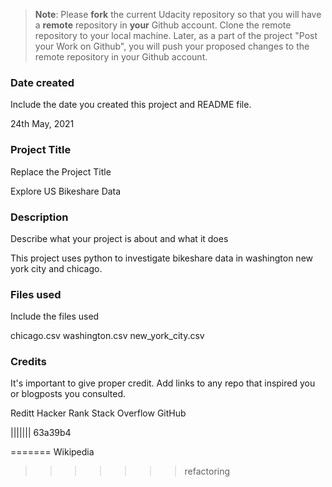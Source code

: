 >**Note**: Please **fork** the current Udacity repository so that you will have a **remote** repository in **your** Github account. Clone the remote repository to your local machine. Later, as a part of the project "Post your Work on Github", you will push your proposed changes to the remote repository in your Github account.

### Date created
Include the date you created this project and README file.

24th May, 2021
### Project Title
Replace the Project Title

Explore US Bikeshare Data
### Description
Describe what your project is about and what it does

This project uses python to investigate bikeshare data in washington new york city and chicago. 
### Files used
Include the files used

chicago.csv
washington.csv
new_york_city.csv
### Credits
It's important to give proper credit. Add links to any repo that inspired you or blogposts you consulted.


Reditt
Hacker Rank
Stack Overflow
GitHub

||||||| 63a39b4

=======
Wikipedia
>>>>>>> refactoring
